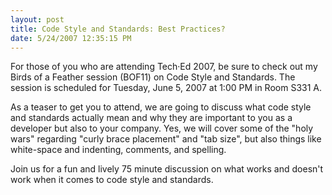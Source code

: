 ```yaml
---
layout: post
title: Code Style and Standards: Best Practices?
date: 5/24/2007 12:35:15 PM
---
```


For those of you who are attending Tech·Ed 2007, be sure to check out my Birds of a Feather session (BOF11) on Code Style and Standards. The session is scheduled for Tuesday, June 5, 2007 at 1:00 PM in Room S331 A.

As a teaser to get you to attend, we are going to discuss what code style and standards actually mean and why they are important to you as a developer but also to your company. Yes, we will cover some of the "holy wars" regarding "curly brace placement" and "tab size", but also things like white-space and indenting, comments, and spelling.

Join us for a fun and lively 75 minute discussion on what works and doesn't work when it comes to code style and standards.
